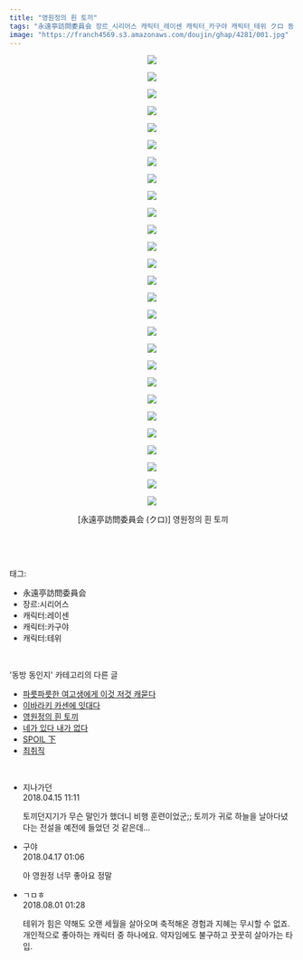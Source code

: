 ```yaml
---
title: "영원정의 흰 토끼"
tags: "永遠亭訪問委員会 장르_시리어스 캐릭터_레이센 캐릭터_카구야 캐릭터_테위 クロ 동방_동인지"
image: "https://franch4569.s3.amazonaws.com/doujin/ghap/4281/001.jpg"
---
```

<div class="article">
<p style="text-align: center; clear: none; float: none;"><img src="{{ site.imgserver2 }}/ghap/4281/001.jpg"/></p>
<p style="text-align: center; clear: none; float: none;"><img src="{{ site.imgserver2 }}/ghap/4281/002.jpg"/></p>
<p style="text-align: center; clear: none; float: none;"><img src="{{ site.imgserver2 }}/ghap/4281/003.jpg"/></p>
<p style="text-align: center; clear: none; float: none;"><img src="{{ site.imgserver2 }}/ghap/4281/004.jpg"/></p>
<p style="text-align: center; clear: none; float: none;"><img src="{{ site.imgserver2 }}/ghap/4281/005.jpg"/></p>
<p style="text-align: center; clear: none; float: none;"><img src="{{ site.imgserver2 }}/ghap/4281/006.jpg"/></p>
<p style="text-align: center; clear: none; float: none;"><img src="{{ site.imgserver2 }}/ghap/4281/007.jpg"/></p>
<p style="text-align: center; clear: none; float: none;"><img src="{{ site.imgserver2 }}/ghap/4281/008.jpg"/></p>
<p style="text-align: center; clear: none; float: none;"><img src="{{ site.imgserver2 }}/ghap/4281/009.jpg"/></p>
<p style="text-align: center; clear: none; float: none;"><img src="{{ site.imgserver2 }}/ghap/4281/010.jpg"/></p>
<p style="text-align: center; clear: none; float: none;"><img src="{{ site.imgserver2 }}/ghap/4281/011.jpg"/></p>
<p style="text-align: center; clear: none; float: none;"><img src="{{ site.imgserver2 }}/ghap/4281/012.jpg"/></p>
<p style="text-align: center; clear: none; float: none;"><img src="{{ site.imgserver2 }}/ghap/4281/013.jpg"/></p>
<p style="text-align: center; clear: none; float: none;"><img src="{{ site.imgserver2 }}/ghap/4281/014.jpg"/></p>
<p style="text-align: center; clear: none; float: none;"><img src="{{ site.imgserver2 }}/ghap/4281/015.jpg"/></p>
<p style="text-align: center; clear: none; float: none;"><img src="{{ site.imgserver2 }}/ghap/4281/016.jpg"/></p>
<p style="text-align: center; clear: none; float: none;"><img src="{{ site.imgserver2 }}/ghap/4281/017.jpg"/></p>
<p style="text-align: center; clear: none; float: none;"><img src="{{ site.imgserver2 }}/ghap/4281/018.jpg"/></p>
<p style="text-align: center; clear: none; float: none;"><img src="{{ site.imgserver2 }}/ghap/4281/019.jpg"/></p>
<p style="text-align: center; clear: none; float: none;"><img src="{{ site.imgserver2 }}/ghap/4281/020.jpg"/></p>
<p style="text-align: center; clear: none; float: none;"><img src="{{ site.imgserver2 }}/ghap/4281/021.jpg"/></p>
<p style="text-align: center; clear: none; float: none;"><img src="{{ site.imgserver2 }}/ghap/4281/022.jpg"/></p>
<p style="text-align: center; clear: none; float: none;"><img src="{{ site.imgserver2 }}/ghap/4281/023.jpg"/></p>
<p style="text-align: center; clear: none; float: none;"><img src="{{ site.imgserver2 }}/ghap/4281/024.jpg"/></p>
<p style="text-align: center; clear: none; float: none;"><img src="{{ site.imgserver2 }}/ghap/4281/025.jpg"/></p>
<p style="text-align: center; clear: none; float: none;"><img src="{{ site.imgserver2 }}/ghap/4281/026.jpg"/></p>
<p style="text-align: center; clear: none; float: none;"><img src="{{ site.imgserver2 }}/ghap/4281/027.jpg"/></p>
<p style="text-align: center; clear: none; float: none;"> [永遠亭訪問委員会 (クロ)] 영원정의 흰 토끼</p>
<p><br/></p>
</div><br/>
<div class="tagTrail">
<p>태그: </p>
<ul>
<li>永遠亭訪問委員会</li>
<li>장르:시리어스</li>
<li>캐릭터:레이센</li>
<li>캐릭터:카구야</li>
<li>캐릭터:테위</li>
</ul>
</div><br/>
<div class="another">
<p>'동방 동인지' 카테고리의 다른 글</p>
<ul>
<li><a href="/ghap_4283">파릇파릇한 여고생에게 이것 저것 캐묻다</a></li>
<li><a href="/ghap_4282">이바라키 카센에 잇대다</a></li>
<li><a href="/ghap_4281">영원정의 흰 토끼</a></li>
<li><a href="/ghap_4280">네가 있다 내가 없다</a></li>
<li><a href="/ghap_4275">SPOIL 下</a></li>
<li><a href="/ghap_4272">최취직</a></li>
</ul>
</div><br/>
<div class="cb_module cb_fluid">
<div class="cb_wrt cb_profile">
<div class="comment">
<ul>
<li class="cb_thumb_off" id="comment15239203">
<div class="cb_comment_area">
<div class="cb_info_area">
<div class="cb_section">
<span class="cb_nick_name">지나가던</span>
</div>
<div class="cb_section">
<span class="cb_date">2018.04.15 11:11 </span>
</div>
</div>
<div class="cb_dsc_comment">
<p class="cb_dsc">
											토끼던지기가 무슨 말인가 했더니 비행 훈련이었군;; 토끼가 귀로 하늘을 날아다녔다는 전설을 예전에 들었던 것 같은데...
										</p>
</div>
</div></li>
<li class="cb_thumb_off" id="comment15240035">
<div class="cb_comment_area">
<div class="cb_info_area">
<div class="cb_section">
<span class="cb_nick_name">구야</span>
</div>
<div class="cb_section">
<span class="cb_date">2018.04.17 01:06 </span>
</div>
</div>
<div class="cb_dsc_comment">
<p class="cb_dsc">
											아 영원정 너무 좋아요 정말
										</p>
</div>
</div></li>
<li class="cb_thumb_off" id="comment15298045">
<div class="cb_comment_area">
<div class="cb_info_area">
<div class="cb_section">
<span class="cb_nick_name">ㄱㅁㅎ</span>
</div>
<div class="cb_section">
<span class="cb_date">2018.08.01 01:28 </span>
</div>
</div>
<div class="cb_dsc_comment">
<p class="cb_dsc">
											테위가 힘은 약해도 오랜 세월을 살아오며 축적해온 경험과 지혜는 무시할 수 없죠. 개인적으로 좋아하는 캐릭터 중 하나에요. 약자임에도 불구하고 꿋꿋히 살아가는 타입.
										</p>
</div>
</div></li>
</ul>
</div>
</div><!-- commentList close -->
</div><br/>
